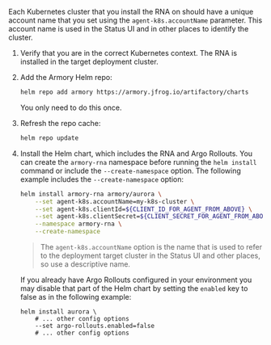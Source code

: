 Each Kubernetes cluster that you install the RNA on should have a unique account name that you set using the `agent-k8s.accountName` parameter. This account name is used in the Status UI and in other places to identify the cluster.

1. Verify that you are in the correct Kubernetes context. The RNA is installed in the target deployment cluster.

2. Add the Armory Helm repo:

   ```bash
   helm repo add armory https://armory.jfrog.io/artifactory/charts
   ```

   You only need to do this once.

3. Refresh the repo cache:

   ```bash
   helm repo update
   ```

4. Install the Helm chart, which includes the RNA and Argo Rollouts. You can create the `armory-rna` namespace before running the `helm install` command or include the `--create-namespace` option. The following example includes the `--create-namespace` option:

   ```bash
   helm install armory-rna armory/aurora \
       --set agent-k8s.accountName=my-k8s-cluster \
       --set agent-k8s.clientId=${CLIENT_ID_FOR_AGENT_FROM_ABOVE} \
       --set agent-k8s.clientSecret=${CLIENT_SECRET_FOR_AGENT_FROM_ABOVE} \
       --namespace armory-rna \
       --create-namespace
   ```

   > The `agent-k8s.accountName` option is the name that is used to refer to the deployment target cluster in the Status UI and other places, so use a descriptive name.

   If you already have Argo Rollouts configured in your environment you may disable
   that part of the Helm chart by setting the `enabled` key to false as in the following example:
   
   ```shell
   helm install aurora \
       # ... other config options
       --set argo-rollouts.enabled=false
       # ... other config options
   ```
